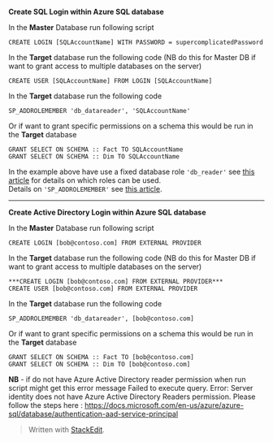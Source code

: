 **Create SQL Login within Azure SQL database**

In the **Master** Database run following script

    CREATE LOGIN [SQLAccountName] WITH PASSWORD = supercomplicatedPassword

In the **Target** database run the following code (NB do this for Master DB if want to grant access to multiple databases on the server)

    CREATE USER [SQLAccountName] FROM LOGIN [SQLAccountName] 

In the **Target** database run the following code 

    SP_ADDROLEMEMBER 'db_datareader', 'SQLAccountName'

Or if want to grant specific permissions on a schema this would be run in the **Target** database

    GRANT SELECT ON SCHEMA :: Fact TO SQLAccountName
    GRANT SELECT ON SCHEMA :: Dim TO SQLAccountName

In the example above have use a fixed database role `'db_reader'` see [this article](https://docs.microsoft.com/en-us/sql/relational-databases/security/authentication-access/database-level-roles?view=sql-server-ver15) for details on which roles can be used.<br/>
Details on `'SP_ADDROLEMEMBER'` see [this article](https://docs.microsoft.com/en-us/sql/relational-databases/system-stored-procedures/sp-addrolemember-transact-sql?view=sql-server-ver15).

---

**Create Active Directory Login within Azure SQL database**

In the **Master** Database run following script

    CREATE LOGIN [bob@contoso.com] FROM EXTERNAL PROVIDER 

In the **Target** database run the following code (NB do this for Master DB if want to grant access to multiple databases on the server)

    ***CREATE LOGIN [bob@contoso.com] FROM EXTERNAL PROVIDER***
    CREATE USER [bob@contoso.com] FROM EXTERNAL PROVIDER 
In the **Target** database run the following code 

    SP_ADDROLEMEMBER 'db_datareader', [bob@contoso.com]

Or if want to grant specific permissions on a schema this would be run in the **Target** database

    GRANT SELECT ON SCHEMA :: Fact TO [bob@contoso.com]
    GRANT SELECT ON SCHEMA :: Dim TO [bob@contoso.com]

**NB** - if do not have Azure Active Directory reader permission when run script might get this error message
 Failed to execute query. Error: Server identity does not have Azure Active Directory Readers permission. Please follow the steps here : https://docs.microsoft.com/en-us/azure/azure-sql/database/authentication-aad-service-principal
> Written with [StackEdit](https://stackedit.io/).
